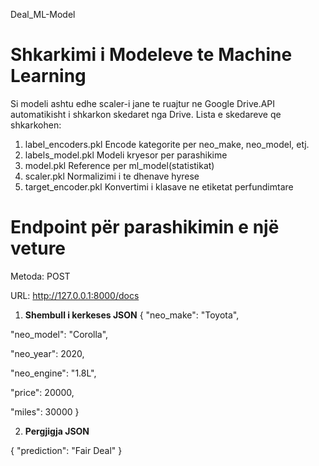 Deal_ML-Model

# Shkarkimi i Modeleve te Machine Learning
Si modeli ashtu edhe scaler-i jane te ruajtur ne Google Drive.API automatikisht i shkarkon skedaret nga Drive.
Lista e skedareve qe shkarkohen:
1. label_encoders.pkl	Encode kategorite per neo_make, neo_model, etj.
2. labels_model.pkl	Modeli kryesor per parashikime
3. model.pkl	Reference per ml_model(statistikat)
4. scaler.pkl	Normalizimi i te dhenave hyrese
5. target_encoder.pkl	Konvertimi i klasave ne etiketat perfundimtare

# Endpoint për parashikimin e një veture
Metoda: POST

URL: http://127.0.0.1:8000/docs 

1. **Shembull i kerkeses JSON**
{
  "neo_make": "Toyota",
  
  "neo_model": "Corolla",
  
  "neo_year": 2020,
  
  "neo_engine": "1.8L",
  
  "price": 20000,
  
  "miles": 30000
}


2. **Pergjigja JSON**


{
  "prediction": "Fair Deal"
}
